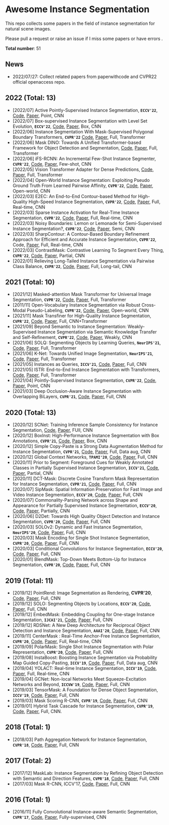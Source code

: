 # Awesome Instance Segmentation

This repo collects some papers in the field of instance segmentation for natural scene images.

Please pull a request or raise an issue if I miss some papers or have errors .

**Total number**: 51

## News
- 2022/07/27: Collect related papers from paperwithcode and CVPR22 official openaccess repo.

## 2022 (Total: 13)
- [2022/07] Active Pointly-Supervised Instance Segmentation, **`ECCV'22`**, [Code](https://github.com/chufengt/APIS), [Paper](https://arxiv.org/pdf/2207.11493.pdf), Point, CNN
- [2022/07] Box-supervised Instance Segmentation with Level Set Evolution, **`ECCV'22`**, [Code](https://github.com/liwentomng/boxlevelset), [Paper](https://arxiv.org/pdf/2207.09055.pdf), Box, CNN
- [2022/06] Instance Segmentation With Mask-Supervised Polygonal Boundary Transformers, **`CVPR'22`** [Code](https://github.com/mlpc-ucsd/BoundaryFormer), [Paper](https://openaccess.thecvf.com/content/CVPR2022/papers/Lazarow_Instance_Segmentation_With_Mask-Supervised_Polygonal_Boundary_Transformers_CVPR_2022_paper.pdf), Full, Transformer
- [2022/06] Mask DINO: Towards A Unified Transformer-based Framework for Object Detection and Segmentation, [Code](https://github.com/IDEACVR/MaskDINO), [Paper](https://arxiv.org/pdf/2206.02777.pdf), Full, Transformer
- [2022/06] iFS-RCNN: An Incremental Few-Shot Instance Segmenter, **`CVPR'22`**, [Code](https://github.com/ducminhkhoi/iFS-RCNN), [Paper](https://openaccess.thecvf.com/content/CVPR2022/papers/Nguyen_iFS-RCNN_An_Incremental_Few-Shot_Instance_Segmenter_CVPR_2022_paper.pdf), Few-shot, CNN
- [2022/05] Vision Transformer Adapter for Dense Predictions, [Code](https://github.com/czczup/vit-adapter), [Paper](https://arxiv.org/pdf/2205.08534.pdf), Full, Transformer
- [2022/04] Open-World Instance Segmentation: Exploiting Pseudo Ground Truth From Learned Pairwise Affinity, **`CVPR'22`**, [Code](https://github.com/facebookresearch/Generic-Grouping), [Paper](http://arxiv.org/abs/2204.06107), Open-world, CNN
- [2022/03] E2EC: An End-to-End Contour-based Method for High-Quality High-Speed Instance Segmentation, **`CVPR'22`**, [Code](https://github.com/zhang-tao-whu/e2ec), [Paper](https://arxiv.org/pdf/2203.04074.pdf), Full, Real-time, CNN
- [2022/03] Sparse Instance Activation for Real-Time Instance Segmentation, **`CVPR'22`**, [Code](ihttps://github.com/hustvl/SparseInst), [Paper](https://arxiv.org/abs/2203.12827), Full, Real-time, CNN
- [2022/03] Noisy Boundaries: Lemon or Lemonade for Semi-Supervised Instance Segmentation?, **`CVPR'22`**, [Code](https://github.com/zhenyuw16/noisyboundaries), [Paper](http://arxiv.org/abs/2203.13427), Semi, CNN
- [2022/03] SharpContour: A Contour-Based Boundary Refinement Approach for Efficient and Accurate Instance Segmentation, **`CVPR'22`**, Code, [Paper](http://arxiv.org/abs/2203.13312), Full, Real-time, CNN
- [2022/03] ContrastMask: Contrastive Learning To Segment Every Thing, **`CVPR'22`**, [Code](https://github.com/huiserwang/ContrastMask), [Paper](http://arxiv.org/abs/2203.09775), Partial, CNN
- [2022/01] Relieving Long-Tailed Instance Segmentation via Pairwise Class Balance, **`CVPR'22`**, [Code](https://github.com/megvii-research/PCB), [Paper](http://arxiv.org/abs/2201.02784), Full, Long-tail, CNN

## 2021 (Total: 10)
- [2021/12] Masked-attention Mask Transformer for Universal Image Segmentation, **`CVPR'22`**, [Code](https://github.com/facebookresearch/Mask2Former), [Paper](https://arxiv.org/pdf/2112.01527.pdf), Full, Transformer
- [2011/11] Open-Vocabulary Instance Segmentation via Robust Cross-Modal Pseudo-Labeling, **`CVPR'22`**, [Code](https://github.com/hbdat/cvpr22_cross_modal_pseudo_labeling), [Paper](http://arxiv.org/abs/2111.12698), Open-world, CNN
- [2021/11] Mask Transfiner for High-Quality Instance Segmentation, **`CVPR'22`**, [Code](https://github.com/SysCV/transfiner), [Paper](https://arxiv.org/abs/2111.13673), Full, CNN+Transformer
- [2021/09] Beyond Semantic to Instance Segmentation: Weakly-Supervised Instance Segmentation via Semantic Knowledge Transfer and Self-Refinement, **`CVPR'22`**, [Code](https://github.com/clovaai/BESTIE), [Paper](http://arxiv.org/abs/2109.09477), Weakly, CNN
- [2021/06] SOLQ: Segmenting Objects by Learning Queries, **`NeurIPS'21`**, [Code](https://github.com/megvii-research/SOLQ), [Paper](https://arxiv.org/pdf/2106.02351.pdf), Full, Transformer
- [2021/06] K-Net: Towards Unified Image Segmentation, **`NeurIPS'21`**, [Code](https://github.com/zwwwayne/k-net), [Paper](https://arxiv.org/pdf/2106.14855.pdf), Full, Transformer
- [2021/05] Instances as Queries, **`ICCV'21`**, [Code](https://github.com/hustvl/QueryInst), [Paper](https://arxiv.org/pdf/2105.01928.pdf), Full, CNN
- [2021/05] ISTR: End-to-End Instance Segmentation with Transformers, [Code](https://github.com/hujiecpp/ISTR), [Paper](https://arxiv.org/pdf/2105.00637v2.pdf), Full, Transformer
- [2021/04] Pointly-Supervised Instance Segmentation, **`CVPR'22`**, [Code](https://github.com/facebookresearch/detectron2/tree/main/projects/PointSup), [Paper](http://arxiv.org/abs/2104.06404), Point, CNN
- [2021/03] Deep Occlusion-Aware Instance Segmentation with Overlapping BiLayers, **`CVPR'21`**, [Code](https://github.com/lkeab/BCNet), [Paper](https://arxiv.org/pdf/2103.12340.pdf), Full, CNN

## 2020 (Total: 13)
- [2020/12] SCNet: Training Inference Sample Consistency for Instance Segmentation, [Code](https://github.com/thangvubk/SCNet), [Paper](https://arxiv.org/pdf/2012.10150.pdf), FUll, CNN
- [2020/12] BoxInst: High-Performance Instance Segmentation with Box Annotations, **`CVPR'21`**, [Code](https://github.com/aim-uofa/AdelaiDet), [Paper](https://arxiv.org/abs/2012.02310), Box, CNN
- [2020/12] Simple Copy-Paste is a Strong Data Augmentation Method for Instance Segmentation, **`CVPR'21`**, [Code](https://github.com/tensorflow/tpu/tree/master/models/official/detection/projects/copy_paste), [Paper](https://arxiv.org/pdf/2012.07177.pdf), Full, Data aug, CNN
- [2020/12] Global Context Networks, **`TPAMI'20`**, [Code](https://github.com/xvjiarui/GCNet), [Paper](https://arxiv.org/pdf/2012.13375.pdf), Full, CNN
- [2020/11] Prior to Segment: Foreground Cues for Weakly Annotated Classes in Partially Supervised Instance Segmentation, **`ICCV'21`**, [Code](https://github.com/dbtmpl/OPMask), [Paper](https://arxiv.org/abs/2011.11787), Partial, CNN
- [2020/11] DCT-Mask: Discrete Cosine Transform Mask Representation for Instance Segmentation, **`CVPR'21`**, [Code](https://github.com/aliyun/DCT-Mask), [Paper](https://arxiv.org/abs/2011.09876), Full, CNN
- [2020/07] SipMask: Spatial Information Preservation for Fast Image and Video Instance Segmentation, **`ECCV'20`**, [Code](https://github.com/JialeCao001/SipMask), [Paper](https://arxiv.org/pdf/2007.14772.pdf), Full, CNN
- [2020/07] Commonality-Parsing Network across Shape and Appearance for Partially Supervised Instance Segmentation, **`ECCV'20`**, [Code](https://github.com/fanq15/FewX), [Paper](https://arxiv.org/pdf/2007.12387.pdf), Partially, CNN
- [2020/06] D2Det: Towards High Quality Object Detection and Instance Segmentation, **`CVPR'20`**, [Code](https://github.com/JialeCao001/D2Det), [Paper](http://openaccess.thecvf.com/content_CVPR_2020/papers/Cao_D2Det_Towards_High_Quality_Object_Detection_and_Instance_Segmentation_CVPR_2020_paper.pdf), Full, CNN
- [2020/03] SOLOv2: Dynamic and Fast Instance Segmentation, **`NeurIPS'20`**, [Code](https://github.com/WXinlong/SOLO), [Paper](https://arxiv.org/pdf/2003.10152.pdf), Full, CNN
- [2020/03] Mask Encoding for Single Shot Instance Segmentation, **`CVPR'20`**, [Code](https://github.com/aim-uofa/AdelaiDet), [Paper](https://arxiv.org/abs/2003.11712), Full, CNN
- [2020/03] Conditional Convolutions for Instance Segmentation, **`ECCV'20`**, [Code](https://github.com/aim-uofa/AdelaiDet), [Paper](https://arxiv.org/abs/2003.05664), Full, CNN
- [2020/01] BlendMask: Top-Down Meets Bottom-Up for Instance Segmentation, **`CVPR'20`**, [Code](https://github.com/aim-uofa/AdelaiDet), [Paper](https://arxiv.org/pdf/2001.00309.pdf), Full, CNN

## 2019 (Total: 11)
- [2019/12] PointRend: Image Segmentation as Rendering, **CVPR'20**, [Code](https://github.com/facebookresearch/detectron2/tree/master/projects/PointRend), [Paper](https://openaccess.thecvf.com/content_CVPR_2020/papers/Kirillov_PointRend_Image_Segmentation_As_Rendering_CVPR_2020_paper.pdf), Full, CNN
- [2019/12] SOLO: Segmenting Objects by Locations, **`ECCV'20`**, [Code](https://github.com/WXinlong/SOLO), [Paper](https://arxiv.org/pdf/1912.04488v3.pdf), Full, CNN
- [2019/12] EmbedMask: Embedding Coupling for One-stage Instance Segmentation, **`IJCAI'21`**, [Code](https://github.com/yinghdb/EmbedMask), [Paper](https://arxiv.org/pdf/1912.01954.pdf), Full, CNN
- [2019/12] RDSNet: A New Deep Architecture for Reciprocal Object Detection and Instance Segmentation, **`AAAI'20`**, [Code](https://github.com/wangsr126/RDSNet), [Paper](https://arxiv.org/pdf/1912.05070.pdf), Full, CNN
- [2019/11] CenterMask : Real-Time Anchor-Free Instance Segmentation, **`CVPR'20`**, [Code](https://github.com/youngwanLEE/CenterMask), [Paper](https://arxiv.org/pdf/1911.06667.pdf), Full, Real-time, CNN
- [2019/09] PolarMask: Single Shot Instance Segmentation with Polar Representation, **`CVPR'20`**, [Code](https://github.com/xieenze/PolarMask), [Paper](https://arxiv.org/pdf/1909.13226.pdf), Full, CNN 
- [2019/08] InstaBoost: Boosting Instance Segmentation via Probability Map Guided Copy-Pasting, **`ICCV'19`**, [Code](https://github.com/GothicAi/InstaBoost), [Paper](https://arxiv.org/pdf/1908.07801v1.pdf), Full, Data aug, CNN
- [2019/04] YOLACT: Real-time Instance Segmentation, **`ICCV'19`**, [Code](https://github.com/dbolya/yolact), [Paper](https://arxiv.org/pdf/1904.02689.pdf), Full, Real-time, CNN
- [2019/04] GCNet: Non-local Networks Meet Squeeze-Excitation Networks and Beyond, **`ICCVW'19`**, [Code](https://github.com/xvjiarui/GCNet), [Paper](https://arxiv.org/pdf/1904.11492.pdf), Full, CNN
- [2019/03] TensorMask: A Foundation for Dense Object Segmentation, **`ICCV'19`**, [Code](https://github.com/facebookresearch/detectron2/tree/master/projects/TensorMask), [Paper](https://arxiv.org/pdf/1903.12174.pdf), Full, CNN
- [2019/03] Mask Scoring R-CNN, **`CVPR'19`**, [Code](https://github.com/zjhuang22/maskscoring_rcnn), [Paper](https://arxiv.org/pdf/1903.00241v1.pdf), Full, CNN
- [2019/01] Hybrid Task Cascade for Instance Segmentation, **`CVPR'19`**, [Code](https://github.com/open-mmlab/mmdetection), [Paper](https://arxiv.org/pdf/1901.07518.pdf), Full, CNN.

## 2018 (Total: 1)
- [2018/03] Path Aggregation Network for Instance Segmentation, **`CVPR'18`**, [Code](https://github.com/ShuLiu1993/PANet), [Paper](https://arxiv.org/pdf/1803.01534.pdf), Full, CNN


## 2017 (Total: 2)
- [2017/12] MaskLab: Instance Segmentation by Refining Object Detection with Semantic and Direction Features, **`CVPR'18`**, [Code](), [Paper](https://arxiv.org/pdf/1712.04837v1.pdf), Full, CNN
- [2017/03] Mask R-CNN, ICCV'17, [Code](https://github.com/facebookresearch/Detectron), [Paper](https://arxiv.org/abs/1703.06870), Full, CNN

## 2016 (Total: 1)
- [2016/11] Fully Convolutional Instance-aware Semantic Segmentation, **`CVPR'17`**, [Code](https://github.com/msracver/FCIS), [Paper](https://arxiv.org/abs/1611.07709), Fully-supervised, CNN

